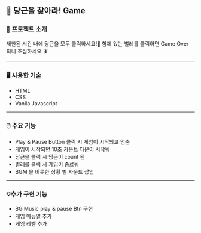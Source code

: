 ## 🥕 당근을 찾아라! Game



### 📌 프로젝트 소개

제한된 시간 내에 당근을 모두 클릭하세요!🥕
함께 있는 벌레를 클릭하면 Game Over 되니 조심하세요.🪳

----


### 🖥️ 사용한 기술

- HTML
- CSS
- Vanila Javascript

----


### 🖱️ 주요 기능


- Play & Pause Button 클릭 시 게임이 시작되고 멈춤
- 게임이 시작되면 10초 카운트 다운이 시작됨
- 당근을 클릭 시 당근이 count 됨
- 벌레를 클릭 시 게임이 종료됨
- BGM 을 비롯한 상황 별 사운드 삽입

----

### 💡추가 구현 기능


- BG Music play & pause Btn 구현
- 게임 메뉴얼 추가 
- 게임 레벨 추가